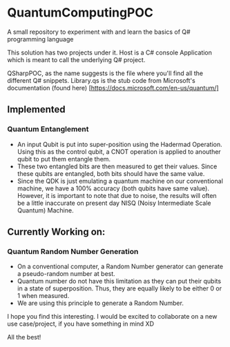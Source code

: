 # QuantumComputingPOC
 A small repository to experiment with and learn the basics of Q# programming language
 
 This solution has two projects under it. Host is a C# console Application which is meant to call the underlying Q# project.
 
 QSharpPOC, as the name suggests is the file where you'll find all the different Q# snippets. 
 Library.qs is the stub code from Microsoft's documentation (found here) [https://docs.microsoft.com/en-us/quantum/]
 
## Implemented 
 
 ### Quantum Entanglement
 
 - An input Qubit is put into super-position using the Hadermad Operation. Using this as the control qubit, a CNOT operation is applied to anouther qubit to put them entangle them.
 - These two entangled bits are then measured to get their values. Since these qubits are entangled, both bits should have the same value.
 - Since the QDK is just emulating a quantum machine on our conventional machine, we have a 100% accuracy (both qubits have same value). However, it is important to note that due to noise, the results will often be a little inaccurate on present day NISQ (Noisy Intermediate Scale Quantum) Machine.
 
## Currently Working on:
 
 ### Quantum Random Number Generation
 
 - On a conventional computer, a Random Number generator can generate a pseudo-random number at best.
 - Quantum number do not have this limitation as they can put their qubits in a state of superposition. Thus, they are equally likely to be either 0 or 1 when measured.
 - We are using this principle to generate a Random Number.

I hope you find this interesting. I would be excited to collaborate on a new use case/project, if you have something in mind XD

All the best!

